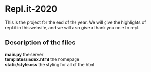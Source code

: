 # Repl.it-2020
This is the project for the end of the year. We will give the highlights of repl.it in this website, and we will also give a thank you note to repl.

## Description of the files
**main.py** the server  
**templates/index.html** the homepage  
**static/style.css** the styling for all of the html  

